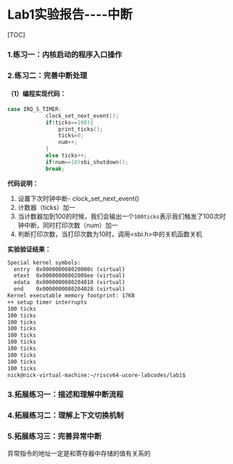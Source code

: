 # Lab1实验报告----中断

[TOC]

### 1.练习一：内核启动的程序入口操作

### 2.练习二：完善中断处理

#### （1）编程实现代码：

```C
case IRQ_S_TIMER:
            clock_set_next_event();
            if(ticks==100){
                print_ticks();
                ticks=0;
                num++;
            }
            else ticks++;
            if(num==10)sbi_shutdown();
            break;
```

**代码说明：**

1. 设置下次时钟中断- clock_set_next_event()
2. 计数器（ticks）加一
3. 当计数器加到100的时候，我们会输出一个`100ticks`表示我们触发了100次时钟中断，同时打印次数（num）加一
4. 判断打印次数，当打印次数为10时，调用<sbi.h>中的关机函数关机

**实验验证结果：**

```cmd
Special kernel symbols:
  entry  0x000000008020000c (virtual)
  etext  0x00000000802009ee (virtual)
  edata  0x0000000080204010 (virtual)
  end    0x0000000080204028 (virtual)
Kernel executable memory footprint: 17KB
++ setup timer interrupts
100 ticks
100 ticks
100 ticks
100 ticks
100 ticks
100 ticks
100 ticks
100 ticks
100 ticks
100 ticks
nick@nick-virtual-machine:~/riscv64-ucore-labcodes/lab1$ 
```

### 3.拓展练习一：描述和理解中断流程

### 4.拓展练习二：理解上下文切换机制

### 5.拓展练习三：完善异常中断

异常指令的地址一定是和寄存器中存储的值有关系的